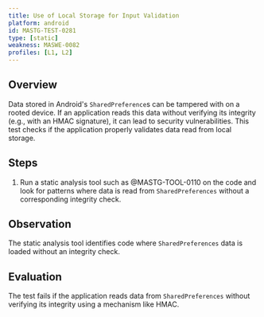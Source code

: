 ```yaml
---
title: Use of Local Storage for Input Validation
platform: android
id: MASTG-TEST-0281
type: [static]
weakness: MASWE-0082
profiles: [L1, L2]
---
```


## Overview

Data stored in Android's `SharedPreference`s can be tampered with on a rooted device. If an application reads this data without verifying its integrity (e.g., with an HMAC signature), it can lead to security vulnerabilities. This test checks if the application properly validates data read from local storage.

## Steps

1. Run a static analysis tool such as @MASTG-TOOL-0110 on the code and look for patterns where data is read from `SharedPreferences` without a corresponding integrity check.

## Observation

The static analysis tool identifies code where `SharedPreferences` data is loaded without an integrity check.

## Evaluation

The test fails if the application reads data from `SharedPreferences` without verifying its integrity using a mechanism like HMAC.
